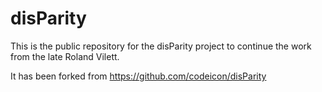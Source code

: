 # disParity

This is the public repository for the disParity project to continue the work from the late Roland Vilett.

It has been forked from https://github.com/codeicon/disParity

